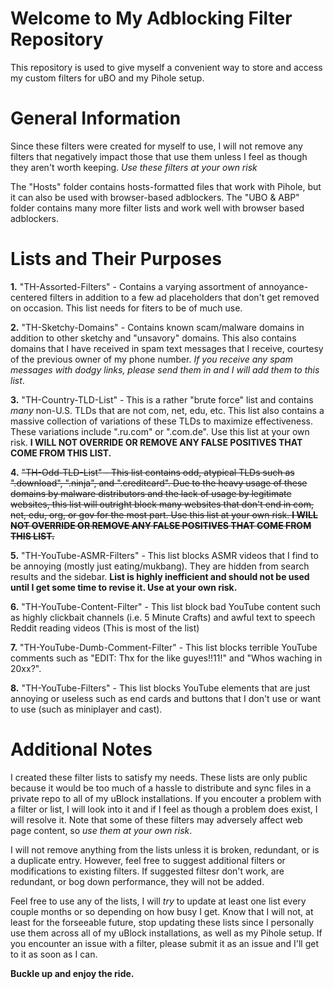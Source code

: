 # Welcome to My Adblocking Filter Repository
This repository is used to give myself a convenient way to store and access my custom filters for uBO and my Pihole setup.

# General Information
Since these filters were created for myself to use, I will not remove any filters that negatively impact those that use them unless I feel as though they aren't worth keeping. <em>Use these filters at your own risk</em>

The "Hosts" folder contains hosts-formatted files that work with Pihole, but it can also be used with browser-based adblockers. The "UBO & ABP" folder contains many more filter lists and work well with browser based adblockers.

# Lists and Their Purposes
<strong>1.</strong> "TH-Assorted-Filters" - Contains a varying assortment of annoyance-centered filters in addition to a few ad placeholders that don't get removed on occasion. This list needs for fiters to be of much use.

<strong>2.</strong> "TH-Sketchy-Domains" - Contains known scam/malware domains in addition to other sketchy and "unsavory" domains. This also contains domains that I have received in spam text messages that I receive, courtesy of the previous owner of my phone number. <em>If you receive any spam messages with dodgy links, please send them in and I will add them to this list</em>.

<strong>3.</strong> "TH-Country-TLD-List" - This is a rather "brute force" list and contains <em>many</em> non-U.S. TLDs that are not com, net, edu, etc. This list also contains a massive collection of variations of these TLDs to maximize effectiveness. These variations include ".ru.com" or ".com.de". Use this list at your own risk. <strong>I WILL NOT OVERRIDE OR REMOVE ANY FALSE POSITIVES THAT COME FROM THIS LIST.</strong>

<strong>4.</strong> <del>"TH-Odd-TLD-List" - This list contains odd, atypical TLDs such as ".download", ".ninja", and ".creditcard". Due to the heavy usage of these domains by malware distributors and the lack of usage by legitimate websites, this list will outright block many websites that don't end in com, net, edu, org, or gov for the most part. Use this list at your own risk. <strong>I WILL NOT OVERRIDE OR REMOVE ANY FALSE POSITIVES THAT COME FROM THIS LIST.</strong></del>

<strong>5.</strong> "TH-YouTube-ASMR-Filters" - This list blocks ASMR videos that I find to be annoying (mostly just eating/mukbang). They are hidden from search results and the sidebar. <strong>List is highly inefficient and should not be used until I get some time to revise it. Use at your own risk.</strong>

<strong>6.</strong> "TH-YouTube-Content-Filter" - This list block bad YouTube content such as highly clickbait channels (i.e. 5 Minute Crafts) and awful text to speech Reddit reading videos (This is most of the list)

<strong>7.</strong> "TH-YouTube-Dumb-Comment-Filter" - This list blocks terrible YouTube comments such as "EDIT: Thx for the like guyes!!11!" and "Whos waching in 20xx?".

<strong>8.</strong> "TH-YouTube-Filters" - This list blocks YouTube elements that are just annoying or useless such as end cards and buttons that I don't use or want to use (such as miniplayer and cast).

# Additional Notes
I created these filter lists to satisfy my needs. These lists are only public because it would be too much of a hassle to distribute and sync files in a private repo to all of my uBlock installations. If you encouter a problem with a filter or list, I will look into it and if I feel as though a problem does exist, I will resolve it. Note that some of these filters may adversely affect web page content, so <em>use them at your own risk</em>.

I will not remove anything from the lists unless it is broken, redundant, or is a duplicate entry. However, feel free to suggest additional filters or modifications to existing filters. If suggested filtesr don't work, are redundant, or bog down performance, they will not be added. 

Feel free to use any of the lists, I will <em>try</em> to update at least one list every couple months or so depending on how busy I get. Know that I will not, at least for the forseeable future, stop updating these lists since I personally use them across all of my uBlock installations, as well as my Pihole setup. If you encounter an issue with a filter, please submit it as an issue and I'll get to it as soon as I can.

<strong>Buckle up and enjoy the ride.</em>
